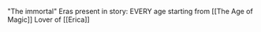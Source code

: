 "The immortal"
Eras present in story:
EVERY age starting from [[The Age of Magic]]
Lover of [[Erica]]